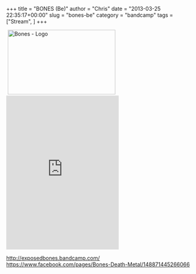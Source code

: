 +++
title = "BONES (Be)"
author = "Chris"
date = "2013-03-25 22:35:17+00:00"
slug = "bones-be"
category = "bandcamp"
tags = ["Stream", ]
+++

<img src="http://necroslaughter.de/wp-content/uploads/2013/03/Bones-Demo-150x150.jpg" alt="Bones - Demo" width="0" height="0" class="alignnone size-thumbnail wp-image-10544" />
<img src="http://necroslaughter.de/wp-content/uploads/2013/03/Bones-Logo.png" alt="Bones - Logo" width="287" height="172" class="aligncenter size-full wp-image-10543" />

<iframe width="300" height="410" style="position: relative; display: block; width: 300px; height: 410px;" src="http://bandcamp.com/EmbeddedPlayer/v=2/album=2850989791/size=grande3/bgcol=222222/linkcol=ffffff/" allowtransparency="true" frameborder="0"><a href="http://exposedbones.bandcamp.com/album/demo-2013">Demo 2013 by Bones</a></iframe>

<a href="http://exposedbones.bandcamp.com/">http://exposedbones.bandcamp.com/</a>
<a href="https://www.facebook.com/pages/Bones-Death-Metal/148871445266066">https://www.facebook.com/pages/Bones-Death-Metal/148871445266066</a>
